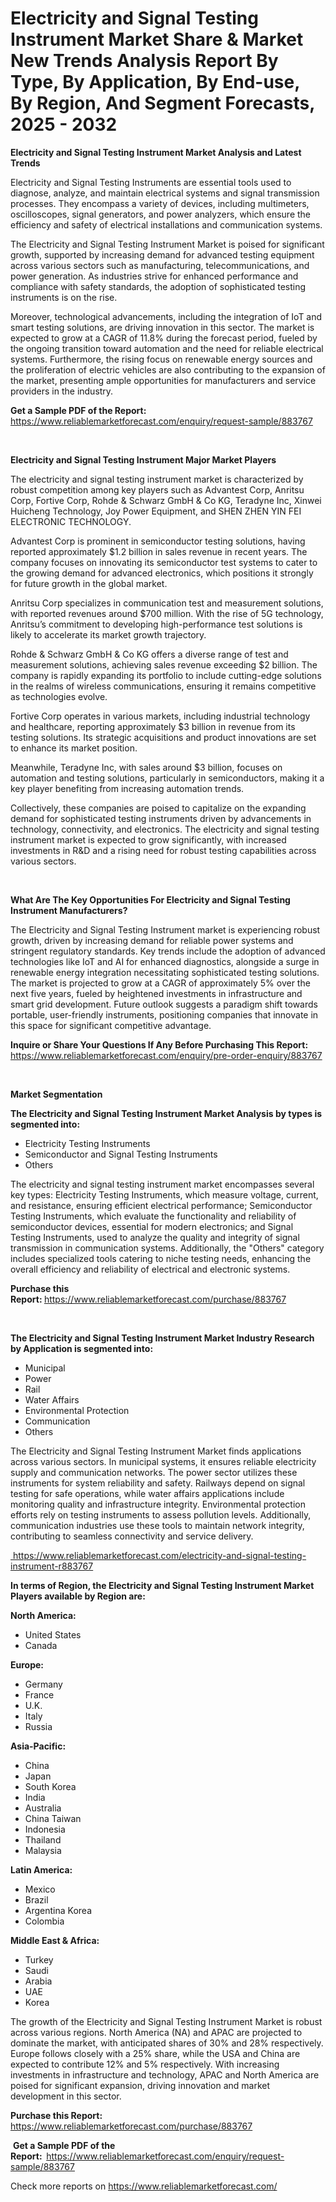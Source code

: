 <p><h1>Electricity and Signal Testing Instrument Market Share & Market New Trends Analysis Report By Type, By Application, By End-use, By Region, And Segment Forecasts, 2025 - 2032</h1></p><p><strong>Electricity and Signal Testing Instrument Market Analysis and Latest Trends</strong></p>
<p><p>Electricity and Signal Testing Instruments are essential tools used to diagnose, analyze, and maintain electrical systems and signal transmission processes. They encompass a variety of devices, including multimeters, oscilloscopes, signal generators, and power analyzers, which ensure the efficiency and safety of electrical installations and communication systems. </p><p>The Electricity and Signal Testing Instrument Market is poised for significant growth, supported by increasing demand for advanced testing equipment across various sectors such as manufacturing, telecommunications, and power generation. As industries strive for enhanced performance and compliance with safety standards, the adoption of sophisticated testing instruments is on the rise. </p><p>Moreover, technological advancements, including the integration of IoT and smart testing solutions, are driving innovation in this sector. The market is expected to grow at a CAGR of 11.8% during the forecast period, fueled by the ongoing transition toward automation and the need for reliable electrical systems. Furthermore, the rising focus on renewable energy sources and the proliferation of electric vehicles are also contributing to the expansion of the market, presenting ample opportunities for manufacturers and service providers in the industry.</p></p>
<p><strong>Get a Sample PDF of the Report:&nbsp;</strong> <a href="https://www.reliablemarketforecast.com/enquiry/request-sample/883767?utm_campaign=2657&utm_medium=2&utm_source=Github&utm_content=ia&utm_term=28022025&utm_id=electricity-and-signal-testing-instrument">https://www.reliablemarketforecast.com/enquiry/request-sample/883767</a></p>
<p>&nbsp;</p>
<p><strong>Electricity and Signal Testing Instrument Major Market Players</strong></p>
<p><p>The electricity and signal testing instrument market is characterized by robust competition among key players such as Advantest Corp, Anritsu Corp, Fortive Corp, Rohde & Schwarz GmbH & Co KG, Teradyne Inc, Xinwei Huicheng Technology, Joy Power Equipment, and SHEN ZHEN YIN FEI ELECTRONIC TECHNOLOGY. </p><p>Advantest Corp is prominent in semiconductor testing solutions, having reported approximately $1.2 billion in sales revenue in recent years. The company focuses on innovating its semiconductor test systems to cater to the growing demand for advanced electronics, which positions it strongly for future growth in the global market.</p><p>Anritsu Corp specializes in communication test and measurement solutions, with reported revenues around $700 million. With the rise of 5G technology, Anritsu’s commitment to developing high-performance test solutions is likely to accelerate its market growth trajectory.</p><p>Rohde & Schwarz GmbH & Co KG offers a diverse range of test and measurement solutions, achieving sales revenue exceeding $2 billion. The company is rapidly expanding its portfolio to include cutting-edge solutions in the realms of wireless communications, ensuring it remains competitive as technologies evolve.</p><p>Fortive Corp operates in various markets, including industrial technology and healthcare, reporting approximately $3 billion in revenue from its testing solutions. Its strategic acquisitions and product innovations are set to enhance its market position.</p><p>Meanwhile, Teradyne Inc, with sales around $3 billion, focuses on automation and testing solutions, particularly in semiconductors, making it a key player benefiting from increasing automation trends.</p><p>Collectively, these companies are poised to capitalize on the expanding demand for sophisticated testing instruments driven by advancements in technology, connectivity, and electronics. The electricity and signal testing instrument market is expected to grow significantly, with increased investments in R&D and a rising need for robust testing capabilities across various sectors.</p></p>
<p>&nbsp;</p>
<p><strong>What Are The Key Opportunities For Electricity and Signal Testing Instrument Manufacturers?</strong></p>
<p><p>The Electricity and Signal Testing Instrument market is experiencing robust growth, driven by increasing demand for reliable power systems and stringent regulatory standards. Key trends include the adoption of advanced technologies like IoT and AI for enhanced diagnostics, alongside a surge in renewable energy integration necessitating sophisticated testing solutions. The market is projected to grow at a CAGR of approximately 5% over the next five years, fueled by heightened investments in infrastructure and smart grid development. Future outlook suggests a paradigm shift towards portable, user-friendly instruments, positioning companies that innovate in this space for significant competitive advantage.</p></p>
<p><strong>Inquire or Share Your Questions If Any Before Purchasing This Report:</strong> <a href="https://www.reliablemarketforecast.com/enquiry/pre-order-enquiry/883767?utm_campaign=2657&utm_medium=2&utm_source=Github&utm_content=ia&utm_term=28022025&utm_id=electricity-and-signal-testing-instrument">https://www.reliablemarketforecast.com/enquiry/pre-order-enquiry/883767</a></p>
<p>&nbsp;</p>
<p><strong>Market Segmentation</strong></p>
<p><strong>The Electricity and Signal Testing Instrument Market Analysis by types is segmented into:</strong></p>
<p><ul><li>Electricity Testing Instruments</li><li>Semiconductor and Signal Testing Instruments</li><li>Others</li></ul></p>
<p><p>The electricity and signal testing instrument market encompasses several key types: Electricity Testing Instruments, which measure voltage, current, and resistance, ensuring efficient electrical performance; Semiconductor Testing Instruments, which evaluate the functionality and reliability of semiconductor devices, essential for modern electronics; and Signal Testing Instruments, used to analyze the quality and integrity of signal transmission in communication systems. Additionally, the "Others" category includes specialized tools catering to niche testing needs, enhancing the overall efficiency and reliability of electrical and electronic systems.</p></p>
<p><strong>Purchase this Report:&nbsp;</strong><a href="https://www.reliablemarketforecast.com/purchase/883767?utm_campaign=2657&utm_medium=2&utm_source=Github&utm_content=ia&utm_term=28022025&utm_id=electricity-and-signal-testing-instrument">https://www.reliablemarketforecast.com/purchase/883767</a></p>
<p>&nbsp;</p>
<p><strong>The Electricity and Signal Testing Instrument Market Industry Research by Application is segmented into:</strong></p>
<p><ul><li>Municipal</li><li>Power</li><li>Rail</li><li>Water Affairs</li><li>Environmental Protection</li><li>Communication</li><li>Others</li></ul></p>
<p><p>The Electricity and Signal Testing Instrument Market finds applications across various sectors. In municipal systems, it ensures reliable electricity supply and communication networks. The power sector utilizes these instruments for system reliability and safety. Railways depend on signal testing for safe operations, while water affairs applications include monitoring quality and infrastructure integrity. Environmental protection efforts rely on testing instruments to assess pollution levels. Additionally, communication industries use these tools to maintain network integrity, contributing to seamless connectivity and service delivery.</p></p>
<p><a href="https://www.reliablemarketforecast.com/electricity-and-signal-testing-instrument-r883767?utm_campaign=2657&utm_medium=2&utm_source=Github&utm_content=ia&utm_term=28022025&utm_id=electricity-and-signal-testing-instrument">&nbsp;https://www.reliablemarketforecast.com/electricity-and-signal-testing-instrument-r883767</a></p>
<p><strong>In terms of Region, the Electricity and Signal Testing Instrument Market Players available by Region are:</strong></p>
<p>
    <p> <strong> North America: </strong>
        <ul>
            <li>United States</li>
            <li>Canada</li>
        </ul>
        </p> 
    <p> <strong> Europe: </strong>
        <ul>
            <li>Germany</li>
            <li>France</li>
            <li>U.K.</li>
            <li>Italy</li>
            <li>Russia</li>
        </ul>
        </p> 
    <p> <strong> Asia-Pacific: </strong>
        <ul>
            <li>China</li>
            <li>Japan</li>
            <li>South Korea</li>
            <li>India</li>
            <li>Australia</li>
            <li>China Taiwan</li>
            <li>Indonesia</li>
            <li>Thailand</li>
            <li>Malaysia</li>
        </ul>
        </p> 
    <p> <strong> Latin America: </strong>
        <ul>
            <li>Mexico</li>
            <li>Brazil</li>
            <li>Argentina Korea</li>
            <li>Colombia</li>
        </ul>
        </p> 
    <p> <strong> Middle East & Africa: </strong>
        <ul>
            <li>Turkey</li>
            <li>Saudi</li>
            <li>Arabia</li>
            <li>UAE</li>
            <li>Korea</li>
        </ul>
    </p>
    </p>
<p><p>The growth of the Electricity and Signal Testing Instrument Market is robust across various regions. North America (NA) and APAC are projected to dominate the market, with anticipated shares of 30% and 28% respectively. Europe follows closely with a 25% share, while the USA and China are expected to contribute 12% and 5% respectively. With increasing investments in infrastructure and technology, APAC and North America are poised for significant expansion, driving innovation and market development in this sector.</p></p>
<p><strong>Purchase this Report: </strong><a href="https://www.reliablemarketforecast.com/purchase/883767?utm_campaign=2657&utm_medium=2&utm_source=Github&utm_content=ia&utm_term=28022025&utm_id=electricity-and-signal-testing-instrument">https://www.reliablemarketforecast.com/purchase/883767</a></p>
<p>&nbsp;<strong>Get a Sample PDF of the Report:&nbsp;&nbsp;</strong><a href="https://www.reliablemarketforecast.com/enquiry/request-sample/883767?utm_campaign=2657&utm_medium=2&utm_source=Github&utm_content=ia&utm_term=28022025&utm_id=electricity-and-signal-testing-instrument">https://www.reliablemarketforecast.com/enquiry/request-sample/883767</a></p>
<p><strong></strong></p>
<p>Check more reports on <a href="https://www.reliablemarketforecast.com/?utm_campaign=2657&utm_medium=2&utm_source=Github&utm_content=ia&utm_term=28022025&utm_id=electricity-and-signal-testing-instrument">https://www.reliablemarketforecast.com/</a></p>